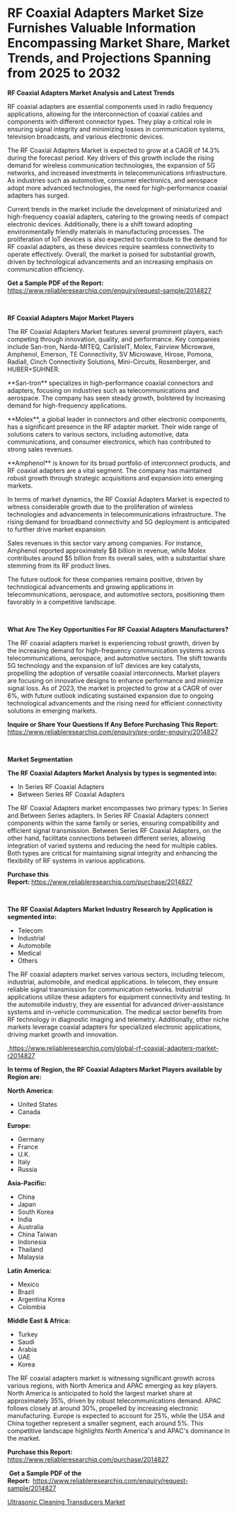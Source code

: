 <p><h1>RF Coaxial Adapters Market Size Furnishes Valuable Information Encompassing Market Share, Market Trends, and Projections Spanning from 2025 to 2032</h1></p><p><strong>RF Coaxial Adapters Market Analysis and Latest Trends</strong></p>
<p><p>RF coaxial adapters are essential components used in radio frequency applications, allowing for the interconnection of coaxial cables and components with different connector types. They play a critical role in ensuring signal integrity and minimizing losses in communication systems, television broadcasts, and various electronic devices.</p><p>The RF Coaxial Adapters Market is expected to grow at a CAGR of 14.3% during the forecast period. Key drivers of this growth include the rising demand for wireless communication technologies, the expansion of 5G networks, and increased investments in telecommunications infrastructure. As industries such as automotive, consumer electronics, and aerospace adopt more advanced technologies, the need for high-performance coaxial adapters has surged.</p><p>Current trends in the market include the development of miniaturized and high-frequency coaxial adapters, catering to the growing needs of compact electronic devices. Additionally, there is a shift toward adopting environmentally friendly materials in manufacturing processes. The proliferation of IoT devices is also expected to contribute to the demand for RF coaxial adapters, as these devices require seamless connectivity to operate effectively. Overall, the market is poised for substantial growth, driven by technological advancements and an increasing emphasis on communication efficiency.</p></p>
<p><strong>Get a Sample PDF of the Report:&nbsp;</strong> <a href="https://www.reliableresearchiq.com/enquiry/request-sample/2014827?utm_campaign=3452&utm_medium=2&utm_source=Github&utm_content=ia&utm_term=06042025&utm_id=rf-coaxial-adapters">https://www.reliableresearchiq.com/enquiry/request-sample/2014827</a></p>
<p>&nbsp;</p>
<p><strong>RF Coaxial Adapters Major Market Players</strong></p>
<p><p>The RF Coaxial Adapters Market features several prominent players, each competing through innovation, quality, and performance. Key companies include San-tron, Narda-MITEQ, CarlisleIT, Molex, Fairview Microwave, Amphenol, Emerson, TE Connectivity, SV Microwave, Hirose, Pomona, Radiall, Cinch Connectivity Solutions, Mini-Circuits, Rosenberger, and HUBER+SUHNER.</p><p>**San-tron** specializes in high-performance coaxial connectors and adapters, focusing on industries such as telecommunications and aerospace. The company has seen steady growth, bolstered by increasing demand for high-frequency applications.</p><p>**Molex**, a global leader in connectors and other electronic components, has a significant presence in the RF adapter market. Their wide range of solutions caters to various sectors, including automotive, data communications, and consumer electronics, which has contributed to strong sales revenues.</p><p>**Amphenol** is known for its broad portfolio of interconnect products, and RF coaxial adapters are a vital segment. The company has maintained robust growth through strategic acquisitions and expansion into emerging markets.</p><p>In terms of market dynamics, the RF Coaxial Adapters Market is expected to witness considerable growth due to the proliferation of wireless technologies and advancements in telecommunications infrastructure. The rising demand for broadband connectivity and 5G deployment is anticipated to further drive market expansion.</p><p>Sales revenues in this sector vary among companies. For instance, Amphenol reported approximately $8 billion in revenue, while Molex contributes around $5 billion from its overall sales, with a substantial share stemming from its RF product lines.</p><p>The future outlook for these companies remains positive, driven by technological advancements and growing applications in telecommunications, aerospace, and automotive sectors, positioning them favorably in a competitive landscape.</p></p>
<p>&nbsp;</p>
<p><strong>What Are The Key Opportunities For RF Coaxial Adapters Manufacturers?</strong></p>
<p><p>The RF coaxial adapters market is experiencing robust growth, driven by the increasing demand for high-frequency communication systems across telecommunications, aerospace, and automotive sectors. The shift towards 5G technology and the expansion of IoT devices are key catalysts, propelling the adoption of versatile coaxial interconnects. Market players are focusing on innovative designs to enhance performance and minimize signal loss. As of 2023, the market is projected to grow at a CAGR of over 6%, with future outlook indicating sustained expansion due to ongoing technological advancements and the rising need for efficient connectivity solutions in emerging markets.</p></p>
<p><strong>Inquire or Share Your Questions If Any Before Purchasing This Report:</strong> <a href="https://www.reliableresearchiq.com/enquiry/pre-order-enquiry/2014827?utm_campaign=3452&utm_medium=2&utm_source=Github&utm_content=ia&utm_term=06042025&utm_id=rf-coaxial-adapters">https://www.reliableresearchiq.com/enquiry/pre-order-enquiry/2014827</a></p>
<p>&nbsp;</p>
<p><strong>Market Segmentation</strong></p>
<p><strong>The RF Coaxial Adapters Market Analysis by types is segmented into:</strong></p>
<p><ul><li>In Series RF Coaxial Adapters</li><li>Between Series RF Coaxial Adapters</li></ul></p>
<p><p>The RF Coaxial Adapters market encompasses two primary types: In Series and Between Series adapters. In Series RF Coaxial Adapters connect components within the same family or series, ensuring compatibility and efficient signal transmission. Between Series RF Coaxial Adapters, on the other hand, facilitate connections between different series, allowing integration of varied systems and reducing the need for multiple cables. Both types are critical for maintaining signal integrity and enhancing the flexibility of RF systems in various applications.</p></p>
<p><strong>Purchase this Report:&nbsp;</strong><a href="https://www.reliableresearchiq.com/purchase/2014827?utm_campaign=3452&utm_medium=2&utm_source=Github&utm_content=ia&utm_term=06042025&utm_id=rf-coaxial-adapters">https://www.reliableresearchiq.com/purchase/2014827</a></p>
<p>&nbsp;</p>
<p><strong>The RF Coaxial Adapters Market Industry Research by Application is segmented into:</strong></p>
<p><ul><li>Telecom</li><li>Industrial</li><li>Automobile</li><li>Medical</li><li>Others</li></ul></p>
<p><p>The RF coaxial adapters market serves various sectors, including telecom, industrial, automobile, and medical applications. In telecom, they ensure reliable signal transmission for communication networks. Industrial applications utilize these adapters for equipment connectivity and testing. In the automobile industry, they are essential for advanced driver-assistance systems and in-vehicle communication. The medical sector benefits from RF technology in diagnostic imaging and telemetry. Additionally, other niche markets leverage coaxial adapters for specialized electronic applications, driving market growth and innovation.</p></p>
<p><a href="https://www.reliableresearchiq.com/global-rf-coaxial-adapters-market-r2014827?utm_campaign=3452&utm_medium=2&utm_source=Github&utm_content=ia&utm_term=06042025&utm_id=rf-coaxial-adapters">&nbsp;https://www.reliableresearchiq.com/global-rf-coaxial-adapters-market-r2014827</a></p>
<p><strong>In terms of Region, the RF Coaxial Adapters Market Players available by Region are:</strong></p>
<p>
    <p> <strong> North America: </strong>
        <ul>
            <li>United States</li>
            <li>Canada</li>
        </ul>
        </p> 
    <p> <strong> Europe: </strong>
        <ul>
            <li>Germany</li>
            <li>France</li>
            <li>U.K.</li>
            <li>Italy</li>
            <li>Russia</li>
        </ul>
        </p> 
    <p> <strong> Asia-Pacific: </strong>
        <ul>
            <li>China</li>
            <li>Japan</li>
            <li>South Korea</li>
            <li>India</li>
            <li>Australia</li>
            <li>China Taiwan</li>
            <li>Indonesia</li>
            <li>Thailand</li>
            <li>Malaysia</li>
        </ul>
        </p> 
    <p> <strong> Latin America: </strong>
        <ul>
            <li>Mexico</li>
            <li>Brazil</li>
            <li>Argentina Korea</li>
            <li>Colombia</li>
        </ul>
        </p> 
    <p> <strong> Middle East & Africa: </strong>
        <ul>
            <li>Turkey</li>
            <li>Saudi</li>
            <li>Arabia</li>
            <li>UAE</li>
            <li>Korea</li>
        </ul>
    </p>
    </p>
<p><p>The RF coaxial adapters market is witnessing significant growth across various regions, with North America and APAC emerging as key players. North America is anticipated to hold the largest market share at approximately 35%, driven by robust telecommunications demand. APAC follows closely at around 30%, propelled by increasing electronic manufacturing. Europe is expected to account for 25%, while the USA and China together represent a smaller segment, each around 5%. This competitive landscape highlights North America's and APAC's dominance in the market.</p></p>
<p><strong>Purchase this Report: </strong><a href="https://www.reliableresearchiq.com/purchase/2014827?utm_campaign=3452&utm_medium=2&utm_source=Github&utm_content=ia&utm_term=06042025&utm_id=rf-coaxial-adapters">https://www.reliableresearchiq.com/purchase/2014827</a></p>
<p>&nbsp;<strong>Get a Sample PDF of the Report:&nbsp;&nbsp;</strong><a href="https://www.reliableresearchiq.com/enquiry/request-sample/2014827?utm_campaign=3452&utm_medium=2&utm_source=Github&utm_content=ia&utm_term=06042025&utm_id=rf-coaxial-adapters">https://www.reliableresearchiq.com/enquiry/request-sample/2014827</a></p>
<p><strong></strong></p>
<p><p><a href="https://github.com/hamremunazm4/Market-Research-Report-List-1/blob/main/ultrasonic-cleaning-transducers-market.md?utm_campaign=3452&utm_medium=2&utm_source=Github&utm_content=ia&utm_term=06042025&utm_id=rf-coaxial-adapters">Ultrasonic Cleaning Transducers Market</a></p></p>
